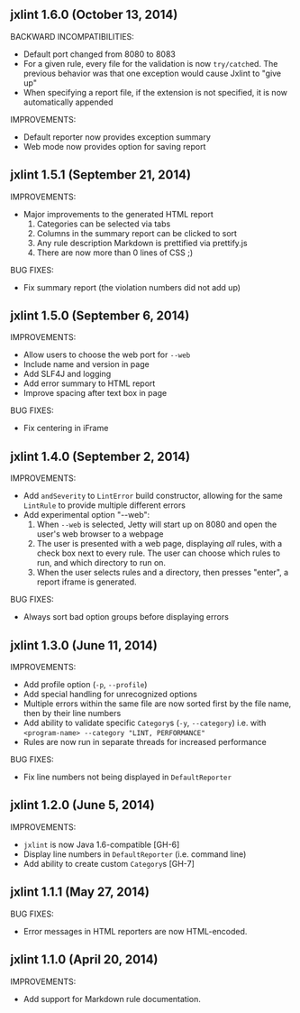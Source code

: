 ## jxlint 1.6.0 (October 13, 2014)

BACKWARD INCOMPATIBILITIES:
  - Default port changed from 8080 to 8083
  - For a given rule, every file for the validation is now `try/catch`ed. The
    previous behavior was that one exception would cause Jxlint to "give up"
  - When specifying a report file, if the extension is not specified, it is
    now automatically appended

IMPROVEMENTS:
  - Default reporter now provides exception summary
  - Web mode now provides option for saving report

## jxlint 1.5.1 (September 21, 2014)

IMPROVEMENTS:
  - Major improvements to the generated HTML report
    1. Categories can be selected via tabs
    2. Columns in the summary report can be clicked to sort
    3. Any rule description Markdown is prettified via prettify.js
    4. There are now more than 0 lines of CSS ;)

BUG FIXES:
  - Fix summary report (the violation numbers did not add up)

## jxlint 1.5.0 (September 6, 2014)

IMPROVEMENTS:

  - Allow users to choose the web port for `--web`
  - Include name and version in page
  - Add SLF4J and logging
  - Add error summary to HTML report
  - Improve spacing after text box in page

BUG FIXES:

  - Fix centering in iFrame

## jxlint 1.4.0 (September 2, 2014)

IMPROVEMENTS:
  - Add `andSeverity` to `LintError` build constructor, allowing for the same
  `LintRule` to provide multiple different errors
  - Add experimental option "--web":
    1. When `--web` is selected, Jetty will start up on 8080 and open the
       user's web browser to a webpage
    2. The user is presented with a web page, displaying *all* rules, with a
       check box next to every rule. The user can choose which rules to run,
       and which directory to run on.
    3. When the user selects rules and a directory, then presses "enter", a
       report iframe is generated.

BUG FIXES:

  - Always sort bad option groups before displaying errors

## jxlint 1.3.0 (June 11, 2014)

IMPROVEMENTS:

  - Add profile option (`-p`, `--profile`)
  - Add special handling for unrecognized options
  - Multiple errors within the same file are now sorted first by the file name,
    then by their line numbers
  - Add ability to validate specific `Category`s (`-y`, `--category`)
    i.e. with `<program-name> --category "LINT, PERFORMANCE"`
  - Rules are now run in separate threads for increased performance

BUG FIXES:

  - Fix line numbers not being displayed in `DefaultReporter`

## jxlint 1.2.0 (June 5, 2014)

IMPROVEMENTS:

  - `jxlint` is now Java 1.6-compatible [GH-6]
  - Display line numbers in `DefaultReporter` (i.e. command line)
  - Add ability to create custom `Category`s [GH-7]

## jxlint 1.1.1 (May 27, 2014)

BUG FIXES:

  - Error messages in HTML reporters are now HTML-encoded.

## jxlint 1.1.0 (April 20, 2014)

IMPROVEMENTS:

  - Add support for Markdown rule documentation.
